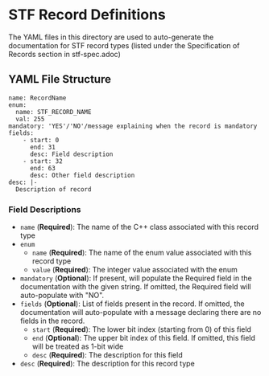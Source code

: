 # STF Record Definitions

The YAML files in this directory are used to auto-generate the documentation for
STF record types (listed under the Specification of Records section in
stf-spec.adoc)

## YAML File Structure

```
name: RecordName
enum:
  name: STF_RECORD_NAME
  val: 255
mandatory: 'YES'/'NO'/message explaining when the record is mandatory
fields:
    - start: 0
      end: 31
      desc: Field description
    - start: 32
      end: 63
      desc: Other field description
desc: |-
  Description of record
```

### Field Descriptions

- `name` (**Required**): The name of the C++ class associated with this record
type
- `enum`
  - `name` (**Required**): The name of the enum value associated with this
record type
  - `value` (**Required**): The integer value associated with the enum
- `mandatory` (**Optional**): If present, will populate the Required field in
the documentation with the given string. If omitted, the Required field will
auto-populate with "NO".
- `fields` (**Optional**): List of fields present in the record. If omitted, the
documentation will auto-populate with a message declaring there are no fields in
the record.
  - `start` (**Required**): The lower bit index (starting from 0) of this field
  - `end` (**Optional**): The upper bit index of this field. If omitted, this
  field will be treated as 1-bit wide
  - `desc` (**Required**): The description for this field
- `desc` (**Required**): The description for this record type
